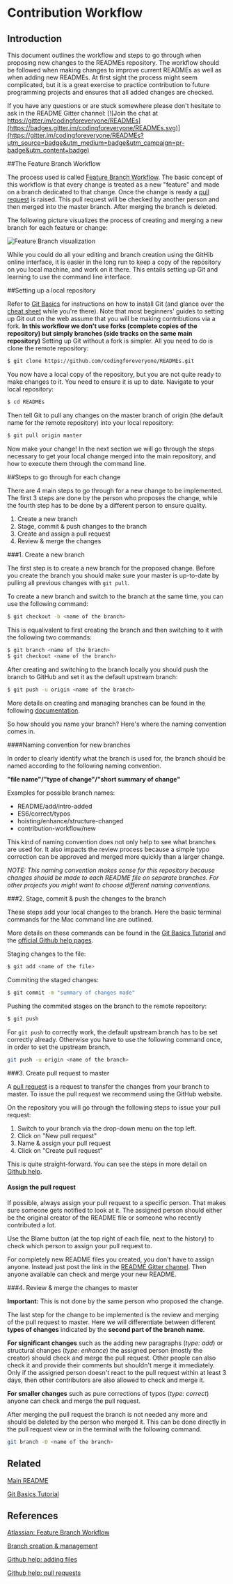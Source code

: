 # Contribution Workflow

## Introduction

This document outlines the workflow and steps to go through when proposing new changes to the READMEs repository. The workflow should be followed when making changes to improve current READMEs as well as when adding new READMEs.
At first sight the process might seem complicated, but it is a great exercise to practice contribution to future programming projects and
ensures that all added changes are checked.

If you have any questions or are stuck somewhere please don't hesitate to ask in the README Gitter channel: [![Join the chat at https://gitter.im/codingforeveryone/READMEs](https://badges.gitter.im/codingforeveryone/READMEs.svg)](https://gitter.im/codingforeveryone/READMEs?utm_source=badge&utm_medium=badge&utm_campaign=pr-badge&utm_content=badge)

##The Feature Branch Workflow

The process used is called [Feature Branch Workflow](https://www.atlassian.com/git/tutorials/comparing-workflows/feature-branch-workflow).
The basic concept of this workflow is that every change is treated as a new "feature" and made on a branch dedicated to that change.
Once the change is ready a [pull request](https://help.github.com/articles/using-pull-requests/) is raised. This pull request will be checked by another person and then merged into the master branch.
After merging the branch is deleted.

The following picture visualizes the process of creating and merging a new branch for each feature or change:

![Feature Branch visualization](http://wiki.techniv.fr/images/3/3c/Git_Feature_Workflow.png)

While you could do all your editing and branch creation using the GitHib online interface, it is easier in the long run to keep a copy of the repository on you local machine, and work on it there. This entails setting up Git and learning to use the command line interface.

##Setting up a local repository


Refer to [Git Basics]((http://codingforeveryone.foundersandcoders.org/programmer-skills/git-basics.html#installing-git-on-mac)) for instructions on how to install Git (and glance over the [cheat sheet](http://codingforeveryone.foundersandcoders.org/programmer-skills/git-basics.html#cheat-sheet) while you're there). Note that most beginners' guides to setting up Git out on the web assume that you will be making contributions via a fork. **In this workflow we don't use forks (complete copies of the repository) but simply branches (side tracks on the same main repository)**
Setting up Git without a fork is simpler. All you need to do is clone the remote repository:

```bash
$ git clone https://github.com/codingforeveryone/READMEs.git
```

You now have a local copy of the repository, but you are not quite ready to make changes to it. You need to ensure it is up to date. Navigate to your local repository:

```bash
$ cd READMEs
```
Then tell Git to pull any changes on the master branch of origin (the default name for the remote repository) into your local repository:

```bash
$ git pull origin master
```

Now make your change! In the next section we will go through the steps necessary to get your local change merged into the main repository, and how to execute them through the command line.

##Steps to go through for each change

There are 4 main steps to go through for a new change to be implemented. The first 3 steps are done by the person who proposes the change, while the fourth step has to be done by a different person to ensure quality.

1. Create a new branch
2. Stage, commit & push changes to the branch
4. Create and assign a pull request
5. Review & merge the changes

###1. Create a new branch

The first step is to create a new branch for the proposed change. Before you create the branch you should make sure your master is up-to-date by pulling all previous changes with `git pull`.

To create a new branch and switch to the branch at the same time, you can use the following command:

```bash
$ git checkout -b <name of the branch>
```

This is equalivalent to first creating the branch and then switching to it with the following two commands:

```bash
$ git branch <name of the branch>
$ git checkout <name of the branch>
```

After creating and switching to the branch locally you should push the branch to GitHub and set it as the default upstream branch:

```bash
$ git push -u origin <name of the branch>
```

More details on creating and managing branches can be found in the following [documentation](https://github.com/Kunena/Kunena-Forum/wiki/Create-a-new-branch-with-git-and-manage-branches).

So how should you name your branch? Here's where the naming convention comes in.

####Naming convention for new branches

In order to clearly identify what the branch is used for, the branch should be named according to the following naming convention.

**"file name"/"type of change"/"short summary of change"**

Examples for possible branch names:
* README/add/intro-added
* ES6/correct/typos
* hoisting/enhance/structure-changed
* contribution-workflow/new

This kind of naming convention does not only help to see what branches are used for. It also impacts the review process because a simple typo correction can be approved and merged more quickly than a larger change.

_NOTE: This naming convention makes sense for this repository because changes should be made to each README file on separate branches. For other projects you might want to choose different naming conventions._

###2. Stage, commit & push the changes to the branch

These steps add your local changes to the branch. Here the basic terminal commands for the Mac command line are outlined.

More details on these commands can be found in the [Git Basics Tutorial](https://github.com/codingforeveryone/READMEs/blob/contribution-workflow/new/programmer-skills/git-basics.md) and the [official Github help pages](https://help.github.com/articles/adding-a-file-to-a-repository-from-the-command-line/).

Staging changes to the file:

```bash
$ git add <name of the file>
```

Commiting the staged changes:

```bash
$ git commit -m "summary of changes made"
```

Pushing the commited stages on the branch to the remote repository:

```bash
$ git push
```

For `git push` to correctly work, the default upstream branch has to be set correctly already. Otherwise you have to use the following command once, in order to set the upstream branch.

```bash
git push -u origin <name of the branch>
```

###3. Create pull request to master

A [pull request](https://help.github.com/articles/using-pull-requests/) is a request to transfer the changes from your branch to master. To issue the pull request we recommend using the GitHub website.

On the repository you will go through the following steps to issue your pull request:

1. Switch to your branch via the drop-down menu on the top left.
2. Click on "New pull request"
3. Name & assign your pull request
4. Click on "Create pull request"

This is quite straight-forward. You can see the steps in more detail on [Github help](https://help.github.com/articles/creating-a-pull-request/).

#### Assign the pull request

If possible, always assign your pull request to a specific person. That makes sure someone gets notified to look at it.
The assigned person should either be the original creator of the README file or someone who recently contributed a lot.

Use the Blame button (at the top right of each file, next to the history) to check which person to assign your pull request to.

For completely new README files you created, you don't have to assign anyone. Instead just post the link in the [README Gitter channel](https://gitter.im/codingforeveryone/READMEs?utm_source=badge&utm_medium=badge&utm_campaign=pr-badge&utm_content=badge).
Then anyone available can check and merge your new README.

###4. Review & merge the changes to master

**Important:** This is not done by the same person who proposed the change.

The last step for the change to be implemented is the review and merging of the pull request to master.
Here we will differentiate between different **types of changes** indicated by the **second part of the branch name**.

**For significant changes** such as the adding new paragraphs (_type: add_) or structural changes (_type: enhance_) the assigned person (mostly the creator) should check and merge the pull request. Other people can also check it and provide their comments but shouldn't merge it immediately. Only if the assigned person doesn't react to the pull request within at least 3 days, then other contributors are also allowed to check and merge it.

**For smaller changes** such as pure corrections of typos (_type: correct_) anyone can check and merge the pull request.

After merging the pull request the branch is not needed any more and should be deleted by the person who merged it. This can be done directly in the pull request view or in the terminal with the following command.

```bash
git branch -D <name of the branch>
```

## Related
[Main README](https://github.com/codingforeveryone/READMEs/blob/master/README.md)

[Git Basics Tutorial](https://github.com/codingforeveryone/READMEs/blob/contribution-workflow/new/programmer-skills/git-basics.md)

## References
[Atlassian: Feature Branch Workflow](https://www.atlassian.com/git/tutorials/comparing-workflows/feature-branch-workflow)

[Branch creation & management](https://github.com/Kunena/Kunena-Forum/wiki/Create-a-new-branch-with-git-and-manage-branches)

[Github help: adding files](https://help.github.com/articles/adding-a-file-to-a-repository-from-the-command-line/)

[Github help: pull requests](https://help.github.com/articles/creating-a-pull-request/)
